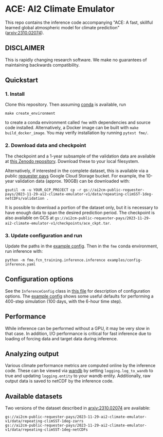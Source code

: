 # ACE: AI2 Climate Emulator
This repo contains the inference code accompanying "ACE: A fast, skillful learned global atmospheric model for climate prediction" ([arxiv:2310.02074](https://arxiv.org/abs/2310.02074)).

## DISCLAIMER
This is rapidly changing research software. We make no guarantees of maintaining backwards compatibility.

## Quickstart

### 1. Install

Clone this repository. Then assuming [conda](https://docs.conda.io/en/latest/)
is available, run
```
make create_environment
```
to create a conda environment called `fme` with dependencies and source
code installed. Alternatively, a Docker image can be built with `make build_docker_image`.
You may verify installation by running `pytest fme/`.

### 2. Download data and checkpoint

The checkpoint and a 1-year subsample of the validation data are available at
[this Zenodo repository](https://zenodo.org/doi/10.5281/zenodo.10791086).
Download these to your local filesystem.

Alternatively, if interested in the complete dataset, this is available via a public
[requester pays](https://cloud.google.com/storage/docs/requester-pays)
Google Cloud Storage bucket. For example, the 10-year validation data (approx. 190GB)
can be downloaded with:
```
gsutil -m -u YOUR_GCP_PROJECT cp -r gs://ai2cm-public-requester-pays/2023-11-29-ai2-climate-emulator-v1/data/repeating-climSST-1deg-netCDFs/validation .
```
It is possible to download a portion of the dataset only, but it is necessary to have
enough data to span the desired prediction period. The checkpoint is also available on GCS at
`gs://ai2cm-public-requester-pays/2023-11-29-ai2-climate-emulator-v1/checkpoints/ace_ckpt.tar`.

### 3. Update configuration and run
Update the paths in the [example config](examples/config-inference.yaml). Then in the
`fme` conda environment, run inference with:
```
python -m fme.fcn_training.inference.inference examples/config-inference.yaml
```

## Configuration options
See the `InferenceConfig` class in [this file](fme/fme/fcn_training/inference/inference.py) for
description of configuration options. The [example config](examples/config-inference.yaml)
shows some useful defaults for performing a 400-step simulation (100 days, with the 6-hour time step).

## Performance
While inference can be performed without a GPU, it may be very slow in that case. In addition,
I/O performance is critical for fast inference due to loading of forcing data and target data
during inference.

## Analyzing output
Various climate performance metrics are computed online by the inference code. These can be viewed via
[wandb](https://wandb.ai) by setting `logging.log_to_wandb` to true and updating `logging.entity`
to your wandb entity. Additionally, raw output data is saved to netCDF by the inference code.

## Available datasets
Two versions of the dataset described in [arxiv:2310.02074](https://arxiv.org/abs/2310.02074)
are available:
```
gs://ai2cm-public-requester-pays/2023-11-29-ai2-climate-emulator-v1/data/repeating-climSST-1deg-zarrs
gs://ai2cm-public-requester-pays/2023-11-29-ai2-climate-emulator-v1/data/repeating-climSST-1deg-netCDFs
```